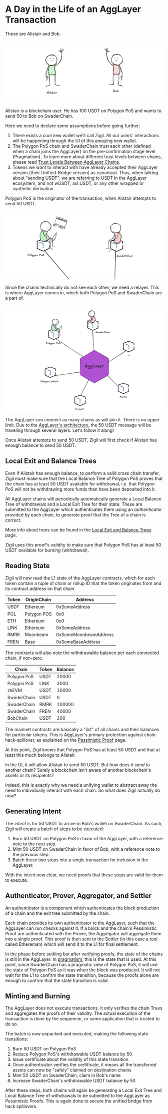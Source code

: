 # A Day in the Life of an AggLayer Transaction

These are Alistair and Bob.

![Alistair and Bob introduced](../images/ditl_agg_1.png)

Alistair is a blockchain user. He has 100 USDT on Polygon PoS and wants to send
50 to Bob on SwaderChain.

Here we need to declare some assumptions before going further:

1. There exists a cool new wallet we'll call Zigil. All our users' interactions
   will be happening through the UI of this amazing new wallet.
2. The Polygon PoS chain and SwaderChain trust each other (defined when a chain
   joins the AggLayer) on the pre-confirmation stage level (Pragmatism). To
   learn more about different trust levels between chains, please read
   [Trust Levels Between AggLayer Chains](trust.md).
3. Tokens we want to interact with have already accepted their AggLayer version
   (their Unified-Bridge version) as canonical. Thus, when talking about
   "sending USDT", we are referring to USDT in the AggLayer ecosystem, and not
   wUSDT, axl.USDT, or any other wrapped or synthetic derivation.

Polygon PoS is the originator of the transaction, when Alistair attempts to send
50 USDT.

![Alistair attempts to send 50 USDT](../images/ditl_agg_2.png)

Since the chains technically do not see each other, we need a relayer. This is
where AggLayer comes in, which both Polygon PoS and SwaderChain are a part of.

![The AggLayer connects many chains](../images/ditl_agg_3.png)

The AggLayer can connect as many chains as will join it. There is no upper
limit. Due to the [AggLayer's architecture](overview.md), the 50 USDT message
will be traveling through several layers. Let's follow it along!

Once Alistair attempts to send 50 USDT, Zigil will first check if Alistair
has enough balance to send 50 USDT.

## Local Exit and Balance Trees

Even if Alistair has enough balance, to perform a valid cross chain transfer,
Zigil must make sure that the Local Balance Tree of Polygon PoS proves that the
chain has at least 50 USDT available for withdrawal, i.e. that Polygon PoS will
not be withdrawing more funds than have been deposited into it.

All AggLayer chains will periodically automatically generate a Local Balance
Tree of withdrawals and a Local Exit Tree for their state. These are submitted
to the AggLayer which authenticates them using an _authenticator_ provided by
each chain, to generate proof that the Tree of a chain is correct.

More info about trees can be found in the
[Local Exit and Balance Trees](lbt_vs_let.md) page.

Zigil uses this proof's validity to make sure that Polygon PoS has at least 50
USDT available for _burning_ (withdrawal).

## Reading State

Zigil will now read the L1 state of the AggLayer contracts, which for each token
contain a tuple of chain or rollup ID that the token originates from and its
contract address on that chain.

| Token | OriginChain | Address         |
|-------|-------------|-----------------|
| USDT  | Ethereum    | 0xSomeAddress   |
| POL   | Polygon POS | 0x0             |
| ETH   | Ethereum    | 0x0             |
| LINK  | Ethereum    | 0xSomeAddress|
| RMRK  | Moonbeam    | 0xSomeMoonbeamAddress|
| FREN  | Base    | 0xSomeBaseAddress|

The contracts will also note the withdrawable balance per each connected chain,
if non-zero.

| Chain        | Token | Balance |
|--------------|-------|---------|
| Polygon PoS  | USDT  | 20000   |
| Polygon PoS  | LINK  | 3000    |
| zkEVM        | USDT  | 10000   |
| SwaderChain  | USDT  | 0       |
| SwaderChain  | RMRK  | 100000  |
| SwaderChain  | FREN  | 40000   |
| BobChain     | USDT  | 200     |

The mainnet contracts are basically a "list" of all chains and their balances
for particular tokens. This is AggLayer's primary protection against
chain-hack-spillover, as explained on the
[Pessimistic Proof](pessimistic_proof.md) page.

At this point, Zigil knows that Polygon PoS has at least 50 USDT and that at
least this much belongs to Alistair.

In the UI, it will allow Alistair to send 50 USDT. But how does it _send_ to
another chain? Surely a blockchain isn't aware of another blockchain's assets or
its recipients?

Indeed, this is exactly why we need a unifying wallet to abstract away the need
to individually interact with each chain. So what does Zigil actually do now?

## Generating Intent

The _intent_ is for 50 USDT to arrive in Bob's wallet on SwaderChain. As such,
Zigil will create a batch of steps to be executed:

1. Burn 50 USDT on Polygon PoS in favor of the AggLayer, with a reference note
   to the next step.
2. Mint 50 USDT on SwaderChain in favor of Bob, with a reference note to the
   previous step.
3. Batch these two steps into a single transaction for inclusion in the AggLayer.

With the intent now clear, we need proofs that these steps are valid for them to
execute.

## Authenticator, Prover, Aggregator, and Settler

An authenticator is a component which authenticates the block production of a
chain and the exit tree submitted by the chain.

Each chain provides its own authenticator to the AggLayer, such that the
AggLayer can run checks against it. If a block and the chain's Pessimistic Proof
are authenticated with the Prover, the Aggregator will aggregate them into a
single proof. This proof is then sent to the Settler (in this case a tool called
Ethereman) which will send it to the L1 for final settlement.

In the phase before settling but after verifying proofs, the state of the chains
is still in the AggLayer. In [pragmatism](trust.md), this is the state that is
used. At this point, since SwaderChain has a pragmatic view of Polygon PoS, it
will use the state of Polygon PoS as it was when the block was produced. It will
not wait for the L1 to confirm the state transition, because the proofs alone
are enough to confirm that the state transition is valid.

## Minting and Burning

The AggLayer does not execute transactions. It only verifies the chain Trees and
aggregates the proofs of their validity. The actual execution of the transaction
is done by the sequencer, or some application that is trusted to do so.

The batch is now unpacked and executed, making the following
state transitions:

1. Burn 50 USDT on Polygon PoS
2. Reduce Polygon PoS's withdrawable USDT balance by 50
3. Issue certificate about the validity of this state transition
4. Once authenticator verifies the certificate, it means all the transferred
   assets can now be "safely" claimed on destination chains
5. Mint 50 USDT on SwaderChain, claim in Bob's name
6. Increase SwaderChain's withdrawable USDT balance by 50

After these steps, both chains will again be generating a Local Exit Tree and
Local Balance Tree of withdrawals to be submitted to the AggLayer as Pessimistic
Proofs. This is again done to secure the unified bridge from hack spillovers.
